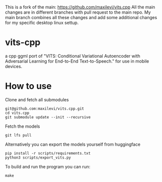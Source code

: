 This is a fork of the main: https://github.com/maxilevi/vits.cpp
All the main changes are in different branches with pull request to the main repo. My main branch combines all these changes and add some additional changes for my specific desktop linux settup.

# vits-cpp

a cpp ggml port of "VITS: Conditional Variational Autoencoder with Adversarial Learning for End-to-End Text-to-Speech." for use in mobile devices. 

# How to use

Clone and fetch all submodules
```
git@github.com:maxilevi/vits.cpp.git
cd vits.cpp
git submodule update --init --recursive
```

Fetch the models
```
git lfs pull
```

Alternatively you can export the models yourself from huggingface 
```
pip install -r scripts/requirements.txt
python3 scripts/export_vits.py
```

To build and run the program you can run: 

```
make
```

